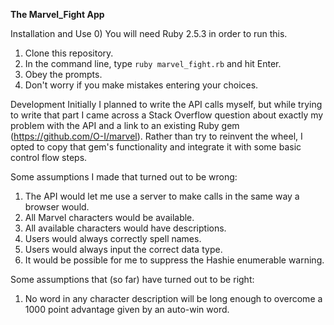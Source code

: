 **The Marvel_Fight App**

Installation and Use
0) You will need Ruby 2.5.3 in order to run this.
1) Clone this repository.
2) In the command line, type `ruby marvel_fight.rb` and hit Enter.
3) Obey the prompts.
4) Don't worry if you make mistakes entering your choices.

Development
Initially I planned to write the API calls myself, but while trying to write that part I came across a Stack Overflow question about exactly my problem with the API and a link to an existing Ruby gem (https://github.com/O-I/marvel). Rather than try to reinvent the wheel, I opted to copy that gem's functionality and integrate it with some basic control flow steps.

Some assumptions I made that turned out to be wrong:
1) The API would let me use a server to make calls in the same way a browser would.
2) All Marvel characters would be available.
3) All available characters would have descriptions.
4) Users would always correctly spell names.
5) Users would always input the correct data type.
6) It would be possible for me to suppress the Hashie enumerable warning.

Some assumptions that (so far) have turned out to be right:
1) No word in any character description will be long enough to overcome a 1000 point advantage given by an auto-win word.
